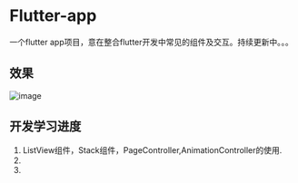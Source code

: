# Flutter-app

一个flutter app项目，意在整合flutter开发中常见的组件及交互。持续更新中。。。

## 效果
![image](https://github.com/ChangQing666/Flutter-app/assets/ui/01-onboarding-furniture.gif)

## 开发学习进度
1. ListView组件，Stack组件，PageController,AnimationController的使用.
2.
3.
